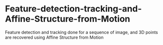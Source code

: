 # Feature-detection-tracking-and-Affine-Structure-from-Motion
Feature detection and tracking done for a sequence of image, and 3D points are recovered using Affine Structure from Motion
